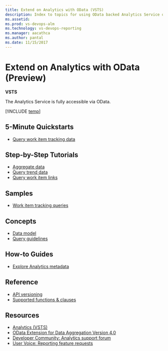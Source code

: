 ```yaml
---
title: Extend on Analytics with OData (VSTS)  
description: Index to topics for using OData backed Analytics Service on VSTS  
ms.assetid:  
ms.prod: vs-devops-alm
ms.technology: vs-devops-reporting
ms.manager: aacathca
ms.author: pantal
ms.date: 11/15/2017
---
```


#  Extend on Analytics with OData (Preview) 

**VSTS**  

The Analytics Service is fully accessible via OData. 

[!INCLUDE [temp](../_shared/analytics-preview.md)]  

## 5-Minute Quickstarts

- [Query work item tracking data](wit-analytics.md)
 
## Step-by-Step Tutorials
- [Aggregate data](aggregated-data-analytics.md)
- [Query trend data](querying-for-trend-data.md)
- [Query work item links](work-item-links.md)

## Samples
- [Work item tracking queries](analytics-recipes.md)

<!---
- [Build a hub extension](..\analytics\building-extension-against-analytics-service.md)
- [Build a dashboard widget extension](..\analytics\widget-extensions-against-analytics-service.md)
- [Add widget configuration to an extension](..\analytics\widget-extension-against-analytics-service-configuration.md)
-->

 
## Concepts
- [Data model](data-model-analytics-service.md)
- [Query guidelines](odata-query-guidelines.md) 


<!--
Planned:
Understand Agile process data
-->

## How-to Guides
- [Explore Analytics metadata](analytics-metadata.md) 
<!--
Use Agile process data
-->

<!--
Planned:
Build a widget that uses the Analytics Service
-->

## Reference 
- [API versioning](odata-api-version.md) 
- [Supported functions & clauses](odata-supported-features.md) 
   
## Resources
- [Analytics (VSTS)](../analytics/index.md)
- [OData Extension for Data Aggregation Version 4.0](http://docs.oasis-open.org/odata/odata-data-aggregation-ext/v4.0/cs01/odata-data-aggregation-ext-v4.0-cs01.html)
- [Developer Community: Analytics support forum](https://developercommunity.visualstudio.com/search.html?f=&type=question+OR+problem&type=question+OR+problem&c=&redirect=search%2Fsearch&sort=relevance&q=VSTS+analytics+)
- [User Voice: Reporting feature requests](https://visualstudio.uservoice.com/forums/330519-visual-studio-team-services/category/145257-dashboards-and-reporting)